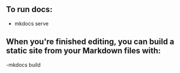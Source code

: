 ## To run docs:
- mkdocs serve

## When you're finished editing, you can build a static site from your Markdown files with:
-mkdocs build